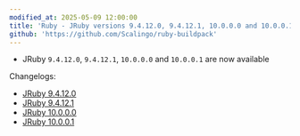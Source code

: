 ```yaml
---
modified_at: 2025-05-09 12:00:00
title: 'Ruby - JRuby versions 9.4.12.0, 9.4.12.1, 10.0.0.0 and 10.0.0.1 are available'
github: 'https://github.com/Scalingo/ruby-buildpack'
---
```


- JRuby `9.4.12.0`, `9.4.12.1`, `10.0.0.0` and `10.0.0.1` are now available

Changelogs:
- [JRuby 9.4.12.0](https://github.com/jruby/jruby/releases/tag/9.4.12.0)
- [JRuby 9.4.12.1](https://github.com/jruby/jruby/releases/tag/9.4.12.1)
- [JRuby 10.0.0.0](https://github.com/jruby/jruby/releases/tag/10.0.0.0)
- [JRuby 10.0.0.1](https://github.com/jruby/jruby/releases/tag/10.0.0.1)
